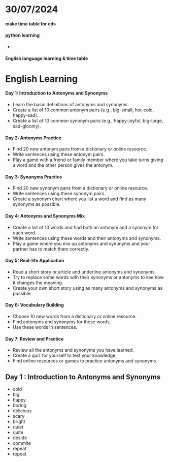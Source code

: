 # 30/07/2024

#### make time table for cds
#### python learning
-

#### English language learning & time table

# English Learning 

#### Day 1: Introduction to Antonyms and Synonyms
* Learn the basic definitions of antonyms and synonyms.
* Create a list of 10 common antonym pairs (e.g., big-small, hot-cold, happy-sad).
* Create a list of 10 common synonym pairs (e.g., happy-joyful, big-large, sad-gloomy).

#### Day 2: Antonyms Practice
* Find 20 new antonym pairs from a dictionary or online resource.
* Write sentences using these antonym pairs.
* Play a game with a friend or family member where you take turns giving a word and the other person gives the antonym.

#### Day 3: Synonyms Practice
* Find 20 new synonym pairs from a dictionary or online resource.
* Write sentences using these synonym pairs.
* Create a synonym chart where you list a word and find as many synonyms as possible.

#### Day 4: Antonyms and Synonyms Mix
* Create a list of 10 words and find both an antonym and a synonym for each word.
* Write sentences using these words and their antonyms and synonyms.
* Play a game where you mix up antonyms and synonyms and your partner has to match them correctly.

#### Day 5: Real-life Application
* Read a short story or article and underline antonyms and synonyms.
* Try to replace some words with their synonyms or antonyms to see how it changes the meaning.
* Create your own short story using as many antonyms and synonyms as possible.

#### Day 6: Vocabulary Building
* Choose 10 new words from a dictionary or online resource.
* Find antonyms and synonyms for these words.
* Use these words in sentences.

#### Day 7: Review and Practice
* Review all the antonyms and synonyms you have learned.
* Create a quiz for yourself to test your knowledge.
* Find online resources or games to practice antonyms and synonyms.

## Day 1 : Introduction to Antonyms and Synonyms

- cold
- big
- happy
- boring
- delicious
- scary
- bright
- quiet
- quite
- deside 
- commite
- repeat
- repeat